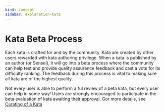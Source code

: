 ```yaml
---
kind: concept
sidebar: explanation-kata
---
```


# Kata Beta Process

Each kata is crafted for and by the community. Kata are created by other users rewarded with kata authoring privilege. When a kata is published by an author (or Sensei), it will go into a beta process where the community can help test and provide quality assurance feedback and cast a vote for its difficulty ranking. The feedback during this process is vital to making sure all kata are of the highest quality.

Not every user is able to perform a ful review of a beta kata, but every user can help in some way! Users are strongly encouraged to participate in the beta evaluation of kata awaiting their approval. Gor more details, see [Curating of a Kata][curating-kata]


[curating-kata]: /cuating/kata/